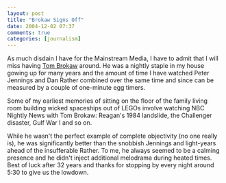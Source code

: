 ```yaml
---
layout: post  
title: "Brokaw Signs Off"  
date: 2004-12-02 07:37  
comments: true  
categories: [journalism]
---
```


As much disdain I have for the Mainstream Media, I have to admit that I will miss having [Tom Brokaw][1] around. He was a nightly staple in my house gowing up for many years and the amount of time I have watched Peter Jennings and Dan Rather combined over the same time and since can be measured by a couple of one-minute egg timers. 

Some of my earliest memories of sitting on the floor of the family living room building wicked spaceships out of LEGOs involve watching NBC Nightly News with Tom Brokaw: Reagan's 1984 landslide, the Challenger disaster, Gulf War I and so on.

While he wasn't the perfect example of complete objectivity (no one really is), he was significantly better than the snobbish Jennings and light-years ahead of the insufferable Rather.  To me, he always seemed to be a calming presence and he didn't inject additional melodrama during heated times. Best of luck after 32 years and thanks for stopping by every night around 5:30 to give us the lowdown.

[1]: http://apnews.myway.com/article/20041202/D86N8HI81.html
